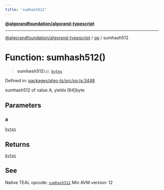 ```yaml
---
title: 'sumhash512'
---
```


[**@algorandfoundation/algorand-typescript**](../../README.md)

---

[@algorandfoundation/algorand-typescript](../../README.md) / [op](../README.md) / sumhash512

# Function: sumhash512()

> **sumhash512**(`a`): [`bytes`](../../index/type-aliases/bytes.md)

Defined in: [packages/algo-ts/src/op.ts:3448](https://github.com/algorandfoundation/puya-ts/blob/main/packages/algo-ts/src/op.ts#L3448)

sumhash512 of value A, yields [64]byte

## Parameters

### a

[`bytes`](../../index/type-aliases/bytes.md)

## Returns

[`bytes`](../../index/type-aliases/bytes.md)

## See

Native TEAL opcode: [`sumhash512`](https://developer.algorand.org/docs/get-details/dapps/avm/teal/opcodes/v10/#sumhash512)
Min AVM version: 12
